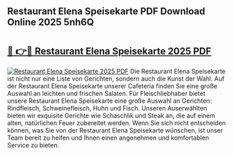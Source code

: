 ## Restaurant Elena Speisekarte PDF Download Online 2025 5nh6Q

# <h2><a href="http://gcdccu.nevu.top/?p=Restaurant+Elena+Speisekarte">🔗 👉🔴 Restaurant Elena Speisekarte 2025 PDF</a></h2>

[![Restaurant Elena Speisekarte 2025 PDF](https://i.imgur.com/dBaPXMq.png)](http://gcdccu.nevu.top/?p=Restaurant+Elena+Speisekarte)
Die Restaurant Elena Speisekarte ist nicht nur eine Liste von Gerichten, sondern auch die Kunst der Wahl. Auf der Restaurant Elena Speisekarte unserer Cafeteria finden Sie eine große Auswahl an leichten und frischen Salaten. Für Fleischliebhaber bietet unsere Restaurant Elena Speisekarte eine große Auswahl an Gerichten: Rindfleisch, Schweinefleisch, Huhn und Fisch. Unseren Auserwählten bieten wir exquisite Gerichte wie Schaschlik und Steak an, die auf einem alten, natürlichen Feuer zubereitet werden. Wenn Sie sich nicht entscheiden können, was Sie von der Restaurant Elena Speisekarte wünschen, ist unser Team bereit zu helfen und Ihnen einen angenehmen und komfortablen Service zu bieten.
